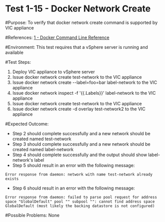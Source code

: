 Test 1-15 - Docker Network Create
=======

#Purpose:
To verify that docker network create command is supported by VIC appliance

#References:
[1 - Docker Command Line Reference](https://docs.docker.com/engine/reference/commandline/network_create/)

#Environment:
This test requires that a vSphere server is running and available

#Test Steps:
1. Deploy VIC appliance to vSphere server
2. Issue docker network create test-network to the VIC appliance
3. Issue docker network create --label=foo=bar label-network to the VIC appliance
4. Issue docker network inspect -f '{{.Labels}}' label-network to the VIC appliance
5. Issue docker network create test-network to the VIC appliance
6. Issue docker network create -d overlay test-network2 to the VIC appliance

#Expected Outcome:
* Step 2 should complete successfully and a new network should be created named test-network
* Step 3 should complete successfully and a new network should be created named label-network
* Step 4 should complete successfully and the output should show label-network's label
* Step 5 should result in an error with the following message:
```
Error response from daemon: network with name test-network already exists
```
* Step 6 should result in an error with the following message:
```
Error response from daemon: failed to parse pool request for address space "GlobalDefault" pool "" subpool "": cannot find address space GlobalDefault (most likely the backing datastore is not configured)
```

#Possible Problems:
None
